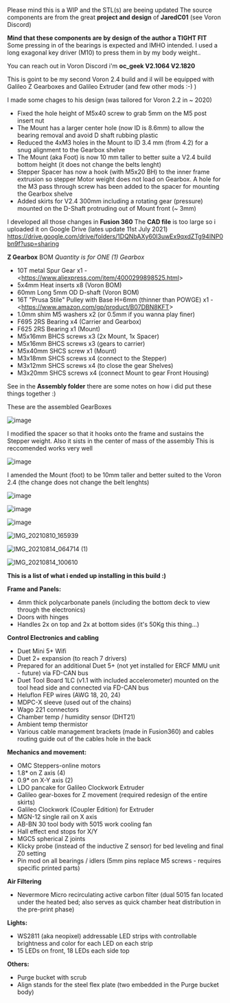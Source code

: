 Please mind this is a WIP and the STL(s) are beeing updated
The source components are from the great **project and design** of **JaredC01** (see Voron Discord)

**Mind that these components are by design of the author a TIGHT FIT** 
Some pressing in of the bearings is expected and IMHO intended.
I used a long exagonal key driver (M10) to press them in by my body weight..

You can reach out in Voron Discord i'm **oc_geek V2.1064 V2.1820**

This is goint to be my second Voron 2.4 build 
and il will be equipped with Galileo Z Gearboxes and Galileo Extruder (and few other mods :-) ) 

I made some chages to his design (was tailored for Voron 2.2 in ~ 2020)
- Fixed the hole height of M5x40 screw to grab 5mm on the M5 post insert nut
- The Mount has a larger center hole (now ID is 8.6mm) to allow the bearing removal and avoid D shaft rubbing plastic
- Reduced the 4xM3 holes in the Mount to ID 3.4 mm (from 4.2) for a snug alignment to the Gearbox shelve
- The Mount (aka Foot) is now 10 mm taller to better suite a V2.4 build bottom height (it does not change the belts lenght)
- Stepper Spacer has now a hook (with M5x20 BH) to the inner frame extrusion so stepper Motor weight does not load on Gearbox. A hole for the M3 pass through screw has been added to the spacer for mounting the Gearbox shelve
- Added skirts for V2.4 300mm including a rotating gear (pressure) mounted on the D-Shaft protruding out of Mount front (~ 3mm)

I developed all those changes in **Fusion 360**
The **CAD file** is too large so i uploaded it on Google Drive (lates update 11st July 2021)
https://drive.google.com/drive/folders/1DQNbAXy60l3uwEx9qxdZTg94INP0bn9f?usp=sharing

**Z Gearbox** BOM
_Quantity is for ONE (1) Gearbox_
- 10T metal Spur Gear x1 - <<https://www.aliexpress.com/item/4000299898525.html>>
- 5x4mm Heat inserts x8 (Voron BOM)
- 60mm Long 5mm OD D-shaft (Voron BOM)
- 16T "Prusa Stile" Pulley with Base H=6mm (thinner than POWGE) x1 - <<https://www.amazon.com/gp/product/B07DBN8KFT>>
- 1.0mm shim M5 washers x2 (or 0.5mm if you wanna play finer) 
- F695 2RS Bearing x4 (Carrier and Gearbox)
- F625 2RS Bearing x1 (Mount)
- M5x16mm BHCS screws x3 (2x Mount, 1x Spacer)
- M5x16mm BHCS screws x3 (gears to carrier)
- M5x40mm SHCS screw x1 (Mount)
- M3x18mm SHCS screws x4 (connect to the Stepper)
- M3x12mm SHCS screws x4 (to close the gear Shelves)
- M3x20mm SHCS screws x4 (connect Mount to gear Front Housing)

See in the **Assembly folder** there are some notes on how i did put these things together :)

These are the assembled GearBoxes

![image](https://user-images.githubusercontent.com/76037248/125200150-eff22780-e269-11eb-85b3-807b5a5e1603.png)

I modified the spacer so that it hooks onto the frame and sustains the Stepper weight. 
Also it sists in the center of mass of the assembly
This is reccomended works very well

![image](https://user-images.githubusercontent.com/76037248/125200206-42cbdf00-e26a-11eb-9690-d2a79d3ae327.png)

I amended the Mount (foot) to be 10mm taller and better suited to the Voron 2.4 (the change does not change the belt lenghts) 

![image](https://user-images.githubusercontent.com/76037248/125200221-56774580-e26a-11eb-8fd4-dabff086de4f.png)

![image](https://user-images.githubusercontent.com/76037248/125197641-d5ff1780-e25e-11eb-9f1c-6b353727444d.png)

![image](https://user-images.githubusercontent.com/76037248/125197650-ddbebc00-e25e-11eb-9f4b-6601d3c0f62b.png)

![IMG_20210810_165939](https://user-images.githubusercontent.com/76037248/130490119-4ad001e6-39cc-45e0-86db-aeb21689f9a6.jpg)

![IMG_20210814_064714 (1)](https://user-images.githubusercontent.com/76037248/130490158-3c083f67-136f-455f-872a-24abb6e97e01.jpg)

![IMG_20210814_100610](https://user-images.githubusercontent.com/76037248/130490170-ab85e14c-1111-4b2c-9ca7-47625fba2b5a.jpg)


**This is a list of what i ended up installing in this build :)**

**Frame and Panels:**
- 4mm thick polycarbonate panels (including the bottom deck to view through the electronics)
- Doors with hinges
- Handles 2x on top and 2x at bottom sides (it's 50Kg this thing...)

**Control Electronics and cabling**
- Duet Mini 5+ Wifi
- Duet 2+ expansion (to reach 7 drivers)
- Prepared for an additional Duet 5+ (not yet installed for ERCF MMU unit - future) via FD-CAN bus
- Duet Tool Board 1LC (v1.1 with included accelerometer) mounted on the tool head side and connected via FD-CAN bus
- Heluflon FEP wires (AWG 18, 20, 24)
- MDPC-X sleeve (used out of the chains)
- Wago 221 connectors
- Chamber temp / humidity sensor (DHT21)
- Ambient temp thermistor
- Various cable management brackets (made in Fusion360) and cables routing guide out of the cables hole in the back

**Mechanics and movement:**
- OMC Steppers-online motors
- 1.8* on Z axis (4)
- 0.9* on X-Y axis (2)
- LDO pancake for Galileo Clockwork Extruder
- Galileo gear-boxes for Z movement (required redesign of the entire skirts)
- Galileo Clockwork (Coupler Edition) for Extruder
- MGN-12 single rail on X axis
- AB-BN 30 tool body with 5015 work cooling fan
- Hall effect end stops for X/Y
- MGC5 spherical Z joints
- Klicky probe (instead of the inductive Z sensor) for bed leveling and final Z0 setting
- Pin mod on all bearings / idlers (5mm pins replace M5 screws - requires specific printed parts)

**Air Filtering**
- Nevermore Micro recirculating active carbon filter (dual 5015 fan located under the heated bed; also serves as quick chamber heat distribution in the pre-print phase)

**Lights:**
- WS2811 (aka neopixel) addressable LED strips with controllable brightness and color for each LED on each strip
- 15 LEDs on front, 18 LEDs each side top

**Others:**
- Purge bucket with scrub
- Align stands for the steel flex plate (two embedded in the Purge bucket body)


